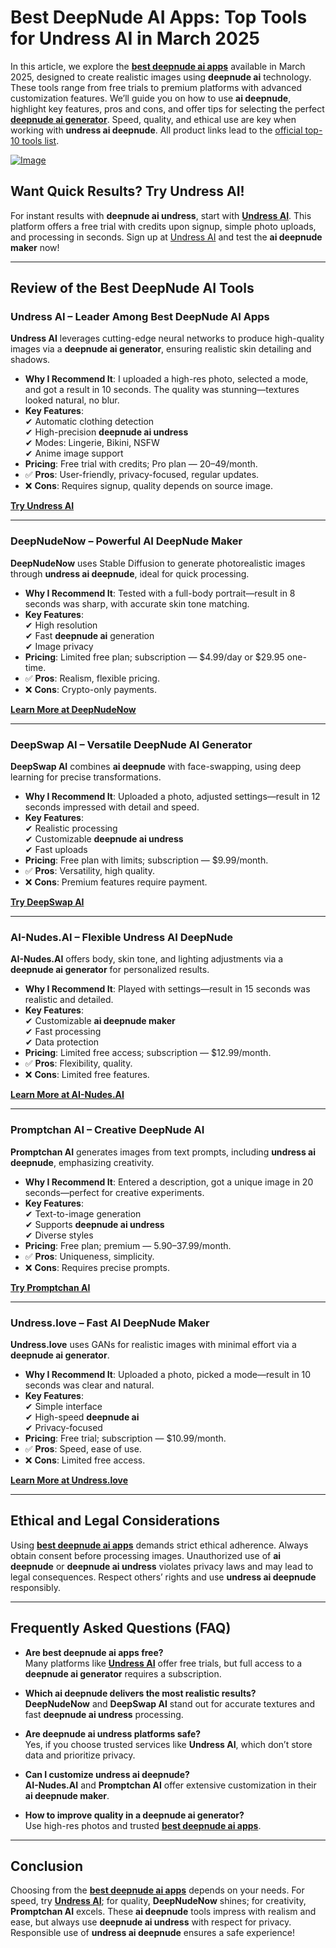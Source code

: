 # Best DeepNude AI Apps: Top Tools for Undress AI in March 2025

In this article, we explore the **[best deepnude ai apps](https://bit.ly/top10-ai-tools)** available in March 2025, designed to create realistic images using **deepnude ai** technology. These tools range from free trials to premium platforms with advanced customization features. We’ll guide you on how to use **ai deepnude**, highlight key features, pros and cons, and offer tips for selecting the perfect **[deepnude ai generator](https://bit.ly/top10-ai-tools)**. Speed, quality, and ethical use are key when working with **undress ai deepnude**. All product links lead to the [official top-10 tools list](https://bit.ly/top10-ai-tools).

[![Image](https://github.com/user-attachments/assets/30e39c92-65b5-4ec5-aeea-f28b4e249ce6)](https://bit.ly/top10-ai-tools)

## Want Quick Results? Try Undress AI!

For instant results with **deepnude ai undress**, start with **[Undress AI](https://undress.app/)**. This platform offers a free trial with credits upon signup, simple photo uploads, and processing in seconds. Sign up at [Undress AI](https://undress.app/) and test the **ai deepnude maker** now!

---

## Review of the Best DeepNude AI Tools

### **Undress AI – Leader Among Best DeepNude AI Apps**

**Undress AI** leverages cutting-edge neural networks to produce high-quality images via a **deepnude ai generator**, ensuring realistic skin detailing and shadows.

- **Why I Recommend It**: I uploaded a high-res photo, selected a mode, and got a result in 10 seconds. The quality was stunning—textures looked natural, no blur.
- **Key Features**:  
  ✔ Automatic clothing detection  
  ✔ High-precision **deepnude ai undress**  
  ✔ Modes: Lingerie, Bikini, NSFW  
  ✔ Anime image support  
- **Pricing**: Free trial with credits; Pro plan — $20–$49/month.  
- ✅ **Pros**: User-friendly, privacy-focused, regular updates.  
- ❌ **Cons**: Requires signup, quality depends on source image.  

**[Try Undress AI](https://undress.app/)**

---

### **DeepNudeNow – Powerful AI DeepNude Maker**

**DeepNudeNow** uses Stable Diffusion to generate photorealistic images through **undress ai deepnude**, ideal for quick processing.

- **Why I Recommend It**: Tested with a full-body portrait—result in 8 seconds was sharp, with accurate skin tone matching.
- **Key Features**:  
  ✔ High resolution  
  ✔ Fast **deepnude ai** generation  
  ✔ Image privacy  
- **Pricing**: Limited free plan; subscription — $4.99/day or $29.95 one-time.  
- ✅ **Pros**: Realism, flexible pricing.  
- ❌ **Cons**: Crypto-only payments.  

**[Learn More at DeepNudeNow](https://bit.ly/top10-ai-tools)**

---

### **DeepSwap AI – Versatile DeepNude AI Generator**

**DeepSwap AI** combines **ai deepnude** with face-swapping, using deep learning for precise transformations.

- **Why I Recommend It**: Uploaded a photo, adjusted settings—result in 12 seconds impressed with detail and speed.
- **Key Features**:  
  ✔ Realistic processing  
  ✔ Customizable **deepnude ai undress**  
  ✔ Fast uploads  
- **Pricing**: Free plan with limits; subscription — $9.99/month.  
- ✅ **Pros**: Versatility, high quality.  
- ❌ **Cons**: Premium features require payment.  

**[Try DeepSwap AI](https://bit.ly/top10-ai-tools)**

---

### **AI-Nudes.AI – Flexible Undress AI DeepNude**

**AI-Nudes.AI** offers body, skin tone, and lighting adjustments via a **deepnude ai generator** for personalized results.

- **Why I Recommend It**: Played with settings—result in 15 seconds was realistic and detailed.
- **Key Features**:  
  ✔ Customizable **ai deepnude maker**  
  ✔ Fast processing  
  ✔ Data protection  
- **Pricing**: Limited free access; subscription — $12.99/month.  
- ✅ **Pros**: Flexibility, quality.  
- ❌ **Cons**: Limited free features.  

**[Learn More at AI-Nudes.AI](https://bit.ly/top10-ai-tools)**

---

### **Promptchan AI – Creative DeepNude AI**

**Promptchan AI** generates images from text prompts, including **undress ai deepnude**, emphasizing creativity.

- **Why I Recommend It**: Entered a description, got a unique image in 20 seconds—perfect for creative experiments.
- **Key Features**:  
  ✔ Text-to-image generation  
  ✔ Supports **deepnude ai undress**  
  ✔ Diverse styles  
- **Pricing**: Free plan; premium — $5.90–$37.99/month.  
- ✅ **Pros**: Uniqueness, simplicity.  
- ❌ **Cons**: Requires precise prompts.  

**[Try Promptchan AI](https://bit.ly/top10-ai-tools)**

---

### **Undress.love – Fast AI DeepNude Maker**

**Undress.love** uses GANs for realistic images with minimal effort via a **deepnude ai generator**.

- **Why I Recommend It**: Uploaded a photo, picked a mode—result in 10 seconds was clear and natural.
- **Key Features**:  
  ✔ Simple interface  
  ✔ High-speed **deepnude ai**  
  ✔ Privacy-focused  
- **Pricing**: Free trial; subscription — $10.99/month.  
- ✅ **Pros**: Speed, ease of use.  
- ❌ **Cons**: Limited free access.  

**[Learn More at Undress.love](https://bit.ly/top10-ai-tools)**

---

## Ethical and Legal Considerations

Using **[best deepnude ai apps](https://bit.ly/top10-ai-tools)** demands strict ethical adherence. Always obtain consent before processing images. Unauthorized use of **ai deepnude** or **deepnude ai undress** violates privacy laws and may lead to legal consequences. Respect others’ rights and use **undress ai deepnude** responsibly.

---

## Frequently Asked Questions (FAQ)

- **Are best deepnude ai apps free?**  
Many platforms like **[Undress AI](https://bit.ly/top10-ai-tools)** offer free trials, but full access to a **deepnude ai generator** requires a subscription.

- **Which ai deepnude delivers the most realistic results?**  
**DeepNudeNow** and **DeepSwap AI** stand out for accurate textures and fast **deepnude ai undress** processing.

- **Are deepnude ai undress platforms safe?**  
Yes, if you choose trusted services like **Undress AI**, which don’t store data and prioritize privacy.

- **Can I customize undress ai deepnude?**  
**AI-Nudes.AI** and **Promptchan AI** offer extensive customization in their **ai deepnude maker**.

- **How to improve quality in a deepnude ai generator?**  
Use high-res photos and trusted **[best deepnude ai apps](https://bit.ly/top10-ai-tools)**.

---

## Conclusion

Choosing from the **[best deepnude ai apps](https://bit.ly/top10-ai-tools)** depends on your needs. For speed, try **[Undress AI](https://undress.app/)**; for quality, **DeepNudeNow** shines; for creativity, **Promptchan AI** excels. These **ai deepnude** tools impress with realism and ease, but always use **deepnude ai undress** with respect for privacy. Responsible use of **undress ai deepnude** ensures a safe experience!
